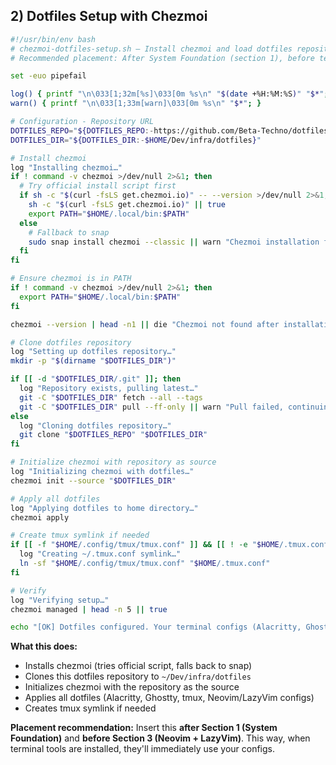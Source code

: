 ## 2) Dotfiles Setup with Chezmoi

```bash
#!/usr/bin/env bash
# chezmoi-dotfiles-setup.sh — Install chezmoi and load dotfiles repository
# Recommended placement: After System Foundation (section 1), before terminal tools

set -euo pipefail

log() { printf "\n\033[1;32m[%s]\033[0m %s\n" "$(date +%H:%M:%S)" "$*"; }
warn() { printf "\n\033[1;33m[warn]\033[0m %s\n" "$*"; }

# Configuration - Repository URL
DOTFILES_REPO="${DOTFILES_REPO:-https://github.com/Beta-Techno/dotfiles.git}"
DOTFILES_DIR="${DOTFILES_DIR:-$HOME/Dev/infra/dotfiles}"

# Install chezmoi
log "Installing chezmoi…"
if ! command -v chezmoi >/dev/null 2>&1; then
  # Try official install script first
  if sh -c "$(curl -fsLS get.chezmoi.io)" -- --version >/dev/null 2>&1; then
    sh -c "$(curl -fsLS get.chezmoi.io)" || true
    export PATH="$HOME/.local/bin:$PATH"
  else
    # Fallback to snap
    sudo snap install chezmoi --classic || warn "Chezmoi installation failed"
  fi
fi

# Ensure chezmoi is in PATH
if ! command -v chezmoi >/dev/null 2>&1; then
  export PATH="$HOME/.local/bin:$PATH"
fi

chezmoi --version | head -n1 || die "Chezmoi not found after installation"

# Clone dotfiles repository
log "Setting up dotfiles repository…"
mkdir -p "$(dirname "$DOTFILES_DIR")"

if [[ -d "$DOTFILES_DIR/.git" ]]; then
  log "Repository exists, pulling latest…"
  git -C "$DOTFILES_DIR" fetch --all --tags
  git -C "$DOTFILES_DIR" pull --ff-only || warn "Pull failed, continuing"
else
  log "Cloning dotfiles repository…"
  git clone "$DOTFILES_REPO" "$DOTFILES_DIR"
fi

# Initialize chezmoi with repository as source
log "Initializing chezmoi with dotfiles…"
chezmoi init --source "$DOTFILES_DIR"

# Apply all dotfiles
log "Applying dotfiles to home directory…"
chezmoi apply

# Create tmux symlink if needed
if [[ -f "$HOME/.config/tmux/tmux.conf" ]] && [[ ! -e "$HOME/.tmux.conf" ]]; then
  log "Creating ~/.tmux.conf symlink…"
  ln -sf "$HOME/.config/tmux/tmux.conf" "$HOME/.tmux.conf"
fi

# Verify
log "Verifying setup…"
chezmoi managed | head -n 5 || true

echo "[OK] Dotfiles configured. Your terminal configs (Alacritty, Ghostty, tmux, Neovim) are ready."
```

**What this does:**
- Installs chezmoi (tries official script, falls back to snap)
- Clones this dotfiles repository to `~/Dev/infra/dotfiles`
- Initializes chezmoi with the repository as the source
- Applies all dotfiles (Alacritty, Ghostty, tmux, Neovim/LazyVim configs)
- Creates tmux symlink if needed

**Placement recommendation:** Insert this **after Section 1 (System Foundation)** and **before Section 3 (Neovim + LazyVim)**. This way, when terminal tools are installed, they'll immediately use your configs.

